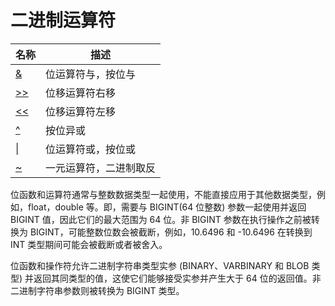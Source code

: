 # **二进制运算符**

| 名称 | 描述|
|---|-----|
| [&](bitwise-and.md) | 位运算符与，按位与 |
| [>>](right-shift.md) | 位移运算符右移 |
| [<<](left-shift.md) |位移运算符左移 |
| [^](bitwise-xor.md) |按位异或 |
| [\|](bitwise-or.md) |位运算符或，按位或|
| [~](bitwise-inversion.md) |一元运算符，二进制取反 |

位函数和运算符通常与整数数据类型一起使用，不能直接应用于其他数据类型，例如，float，double 等。即，需要与 BIGINT(64 位整数) 参数一起使用并返回 BIGINT 值，因此它们的最大范围为 64 位。非 BIGINT 参数在执行操作之前被转换为 BIGINT，可能整数位数会被截断，例如，10.6496 和 -10.6496 在转换到 INT 类型期间可能会被截断或者被舍入。

位函数和操作符允许二进制字符串类型实参 (BINARY、VARBINARY 和 BLOB 类型) 并返回其同类型的值，这使它们能够接受实参并产生大于 64 位的返回值。非二进制字符串参数则被转换为 BIGINT 类型。
